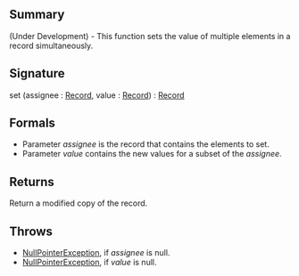 ## Summary

(Under Development) - This function sets the value of multiple elements in a record simultaneously.

## Signature

set (assignee : [Record](https://mackenzie-high.github.io/autumn/javadoc/autumn/lang/Record.html), value : [Record](https://mackenzie-high.github.io/autumn/javadoc/autumn/lang/Record.html)) : [Record](https://mackenzie-high.github.io/autumn/javadoc/autumn/lang/Record.html)

## Formals

+ Parameter <i>assignee</i> is the record that contains the elements to set.
+ Parameter <i>value</i> contains the new values for a subset of the <i>assignee</i>.

## Returns

Return a modified copy of the record.

## Throws

+ [NullPointerException](https://docs.oracle.com/javase/7/docs/api/java/lang/NullPointerException.html), if <i>assignee</i> is null.
+ [NullPointerException](https://docs.oracle.com/javase/7/docs/api/java/lang/NullPointerException.html), if <i>value</i> is null.

